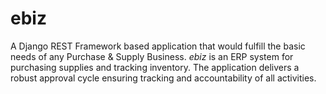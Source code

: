 # ebiz
A Django REST Framework based application that would fulfill the basic needs of any Purchase &amp; Supply Business. *ebiz* is an ERP system for purchasing supplies and tracking inventory. The application delivers a robust approval cycle ensuring tracking and accountability of all activities.
